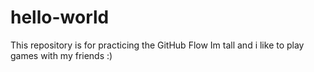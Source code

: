 # hello-world
This repository is for practicing the GitHub Flow
Im tall and i like to play games with my friends :)
